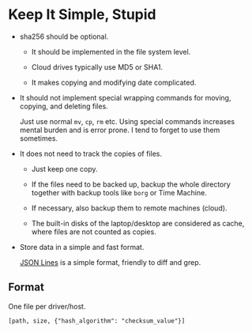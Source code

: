 # Keep It Simple, Stupid

- sha256 should be optional.

    * It should be implemented in the file system level.

    * Cloud drives typically use MD5 or SHA1.

    * It makes copying and modifying date complicated.

- It should not implement special wrapping commands for moving, copying, and deleting files.

    Just use normal `mv`, `cp`, `rm` etc. Using special commands increases mental burden and is error prone. I tend to forget to use them sometimes.

- It does not need to track the copies of files.

    * Just keep one copy.
    
    * If the files need to be backed up, backup the whole directory together with backup tools like `borg` or Time Machine.

    * If necessary, also backup them to remote machines (cloud).

    * The built-in disks of the laptop/desktop are considered as cache, where files are not counted as copies.

- Store data in a simple and fast format.

    [JSON Lines][jsonl] is a simple format, friendly to diff and grep.

[jsonl]: https://jsonlines.org/

## Format

One file per driver/host.

```jsonl
[path, size, {"hash_algorithm": "checksum_value"}]
```
